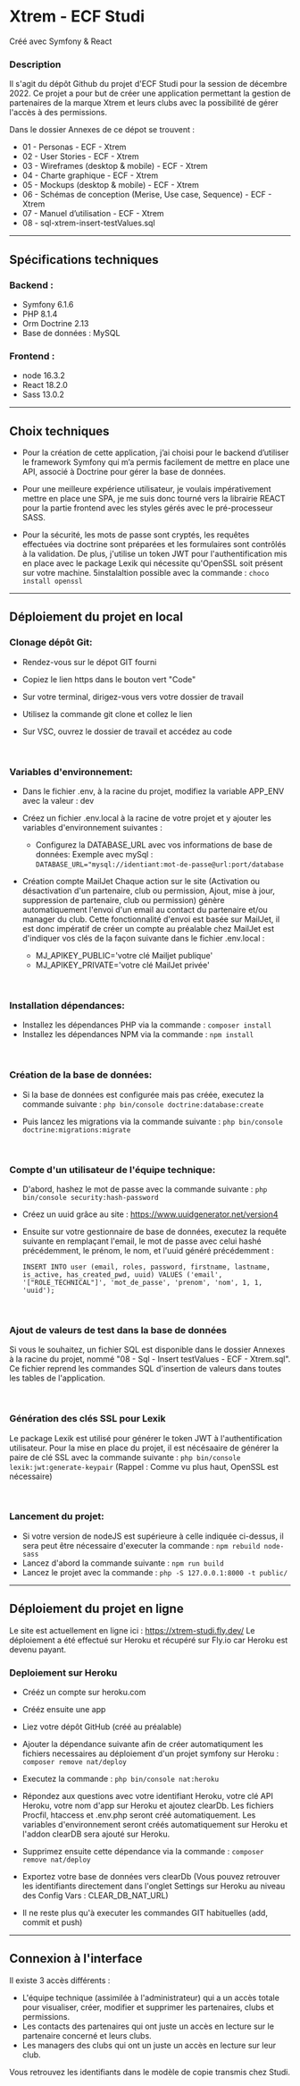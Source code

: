 # Xtrem - ECF Studi
Créé avec Symfony & React

### Description

Il s'agit du dépôt Github du projet d'ECF Studi pour la session de décembre 2022.
Ce projet a pour but de créer une application permettant la gestion de partenaires de la marque Xtrem et leurs clubs avec la possibilité de gérer l'accès à des permissions.

Dans le dossier Annexes de ce dépot se trouvent :
- 01 - Personas - ECF - Xtrem
- 02 - User Stories - ECF - Xtrem
- 03 - Wireframes (desktop & mobile) - ECF - Xtrem
- 04 - Charte graphique - ECF - Xtrem
- 05 - Mockups (desktop & mobile) - ECF - Xtrem
- 06 - Schémas de conception (Merise, Use case, Sequence) - ECF - Xtrem
- 07 - Manuel d’utilisation - ECF - Xtrem
- 08 - sql-xtrem-insert-testValues.sql

---

## Spécifications techniques
### Backend :
- Symfony 6.1.6
- PHP 8.1.4
- Orm Doctrine 2.13
- Base de données : MySQL

### Frontend :
- node 16.3.2
- React 18.2.0
- Sass 13.0.2

---

## Choix techniques
- Pour la création de cette application, j’ai choisi pour le backend d’utiliser le framework Symfony qui m’a permis facilement de mettre en place une API, associé à Doctrine pour gérer la base de données.

- Pour une meilleure expérience utilisateur, je voulais impérativement mettre en place une SPA, je me suis donc tourné vers la librairie REACT pour la partie frontend avec les styles gérés avec le pré-processeur SASS.

- Pour la sécurité, les mots de passe sont cryptés, les requêtes effectuées via doctrine sont préparées et les formulaires sont contrôlés à la validation.
De plus, j'utilise un token JWT pour l'authentification mis en place avec le package Lexik qui nécessite qu'OpenSSL soit présent sur votre machine. 5instalaltion possible avec la commande : `choco install openssl`

---

## Déploiement du projet en local
### Clonage dépôt Git:
- Rendez-vous sur le dépot GIT fourni

- Copiez le lien https dans le bouton vert "Code"

- Sur votre terminal, dirigez-vous vers votre dossier de travail

- Utilisez la commande git clone et collez le lien

- Sur VSC, ouvrez le dossier de travail et accédez au code

<br/>

### Variables d'environnement:
- Dans le fichier .env, à la racine du projet, modifiez la variable APP_ENV avec la valeur : dev
- Créez un fichier .env.local à la racine de votre projet et y ajouter les variables d'environnement suivantes :
  - Configurez la DATABASE_URL avec vos informations de base de données: Exemple avec mySql : `DATABASE_URL="mysql://identiant:mot-de-passe@url:port/database`

- Création compte MailJet
Chaque action sur le site (Activation ou désactivation d'un partenaire, club ou permission, Ajout, mise à jour, suppression de partenaire, club ou permission) génère automatiquement l'envoi d'un email au contact du partenaire et/ou manager du club.
Cette fonctionnalité d'envoi est basée sur MailJet, il est donc impératif de créer un compte au préalable chez MailJet est d'indiquer vos clés de la façon suivante dans le fichier .env.local :
  - MJ_APIKEY_PUBLIC='votre clé Mailjet publique'
  - MJ_APIKEY_PRIVATE='votre clé MailJet privée'

<br/>

### Installation dépendances:
- Installez les dépendances PHP via la commande : `composer install`
- Installez les dépendances NPM via la commande : `npm install`

<br/>

### Création de la base de données:

- Si la base de données est configurée mais pas créée, executez la commande suivante : `php bin/console doctrine:database:create`

- Puis lancez les migrations via la commande suivante : `php bin/console doctrine:migrations:migrate`

<br/>

### Compte d'un utilisateur de l'équipe technique:

- D'abord, hashez le mot de passe avec la commande suivante : `php bin/console security:hash-password`

- Créez un uuid grâce au site : https://www.uuidgenerator.net/version4

- Ensuite sur votre gestionnaire de base de données, executez la requête suivante en remplaçant l'email, le mot de passe avec celui hashé précédemment, le prénom, le nom, et l'uuid généré précédemment :

  `INSERT INTO user (email, roles, password, firstname, lastname, is_active, has_created_pwd, uuid) VALUES ('email', '["ROLE_TECHNICAL"]', 'mot_de_passe', 'prenom', 'nom', 1, 1, 'uuid');`
  
<br/>

### Ajout de valeurs de test dans la base de données
Si vous le souhaitez, un  fichier SQL est disponible dans le dossier Annexes à la racine du projet, nommé "08 - Sql - Insert testValues - ECF - Xtrem.sql". Ce fichier reprend les commandes SQL d'insertion de valeurs dans toutes les tables de l'application.

<br/>

### Génération des clés SSL pour Lexik
Le package Lexik est utilisé pour générer le token JWT à l'authentification utilisateur. Pour la mise en place du projet, il est nécésaaire de générer la paire de clé SSL avec la commande suivante : `php bin/console lexik:jwt:generate-keypair`
(Rappel : Comme vu plus haut, OpenSSL est nécessaire)

<br/>

### Lancement du projet:
- Si votre version de nodeJS est supérieure à celle indiquée ci-dessus, il sera peut être nécessaire d'executer la commande : `npm rebuild node-sass`
- Lancez d'abord la commande suivante : `npm run build`
- Lancez le projet avec la commande : `php -S 127.0.0.1:8000 -t public/`

---


## Déploiement du projet en ligne

Le site est actuellement en ligne ici : https://xtrem-studi.fly.dev/
Le déploiement a été effectué sur Heroku et récupéré sur Fly.io car Heroku est devenu payant.

### Deploiement sur Heroku

- Crééz un compte sur heroku.com

- Crééz ensuite une app

- Liez votre dépôt GitHub (créé au préalable)

- Ajouter la dépendance suivante afin de créer automatiqument les fichiers necessaires au déploiement d'un projet symfony sur Heroku : `composer remove nat/deploy`

- Executez la commande : `php bin/console nat:heroku`

- Répondez aux questions avec votre identifiant Heroku, votre clé API Heroku, votre nom d'app sur Heroku et ajoutez clearDb.
Les fichiers Procfil, htaccess et .env.php seront créé automatiquement.
Les variables d'environnement seront créés automatiquement sur Heroku et l'addon clearDB sera ajouté sur Heroku.

- Supprimez ensuite cette dépendance via la commande : `composer remove nat/deploy`

- Exportez votre base de données vers clearDb (Vous pouvez retrouver les identifiants directement dans l'onglet Settings sur Heroku au niveau des Config Vars : CLEAR_DB_NAT_URL)

- Il ne reste plus qu'à executer les commandes GIT habituelles (add, commit et push)

---

## Connexion à l'interface
Il existe 3 accès différents :
- L'équipe technique (assimilée à l'administrateur) qui a un accès totale pour visualiser, créer, modifier et supprimer les partenaires, clubs et permissions.
- Les contacts des partenaires qui ont juste un accès en lecture sur le partenaire concerné et leurs clubs.
- Les managers des clubs qui ont un juste un accès en lecture sur leur club.

Vous retrouvez les identifiants dans le modèle de copie transmis chez Studi.